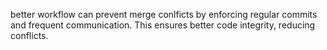 better workflow can prevent merge conlficts by enforcing regular commits and frequent communication. This ensures better code integrity, reducing conflicts.

